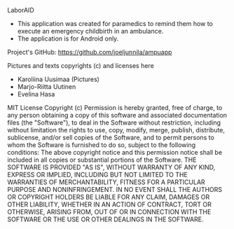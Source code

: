 LaborAID

- This application was created for paramedics to remind them how to execute an emergency childbirth in an ambulance.
- The application is for Android only.

Project's GitHub: https://github.com/joeljunnila/ampuapp

Pictures and texts copyrights (c) and licenses here 
- Karoliina Uusimaa (Pictures)
- Marjo-Riitta Uutinen
- Evelina Hasa

MIT License
Copyright (c) 
Permission is hereby granted, free of charge, to any person obtaining a copy
of this software and associated documentation files (the "Software"), to deal
in the Software without restriction, including without limitation the rights
to use, copy, modify, merge, publish, distribute, sublicense, and/or sell
copies of the Software, and to permit persons to whom the Software is
furnished to do so, subject to the following conditions:
The above copyright notice and this permission notice shall be included in all
copies or substantial portions of the Software.
THE SOFTWARE IS PROVIDED "AS IS", WITHOUT WARRANTY OF ANY KIND, EXPRESS OR
IMPLIED, INCLUDING BUT NOT LIMITED TO THE WARRANTIES OF MERCHANTABILITY,
FITNESS FOR A PARTICULAR PURPOSE AND NONINFRINGEMENT. IN NO EVENT SHALL THE
AUTHORS OR COPYRIGHT HOLDERS BE LIABLE FOR ANY CLAIM, DAMAGES OR OTHER
LIABILITY, WHETHER IN AN ACTION OF CONTRACT, TORT OR OTHERWISE, ARISING FROM,
OUT OF OR IN CONNECTION WITH THE SOFTWARE OR THE USE OR OTHER DEALINGS IN THE
SOFTWARE.


